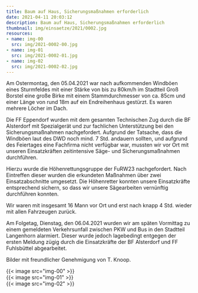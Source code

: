 ```yaml
---
title: Baum auf Haus, Sicherungsmaßnahmen erforderlich
date: 2021-04-11 20:03:12
description: Baum auf Haus, Sicherungsmaßnahmen erforderlich
thumbnail: img/einsaetze/2021/0002.jpg
resources:
- name: img-00
  src: img/2021-0002-00.jpg
- name: img-01
  src: img/2021-0002-01.jpg
- name: img-02
  src: img/2021-0002-02.jpg
---
```


Am Ostermontag, den 05.04.2021 war nach aufkommenden Windböen eines Sturmfeldes mit einer Stärke von bis zu 80km/h im Stadtteil Groß Borstel eine große Birke mit einem Stammdurchmesser von ca.
85cm und einer Länge von rund 18m auf ein Endreihenhaus gestürzt.
Es waren mehrere Löcher im Dach.

Die FF Eppendorf wurden mit dem gesamten Technischen Zug durch die BF Alsterdorf mit Spezialgerät und zur fachlichen Unterstützung bei den Sicherungsmaßnahmen nachgefordert.
Aufgrund der Tatsache, dass die Windböen laut des DWD noch mind. 7 Std. andauern sollten, und aufgrund des Feiertages eine Fachfirma nicht verfügbar war, mussten wir vor Ort mit unseren Einsatzkräften zeitintensive Säge- und Sicherungsmaßnahmen durchführen.

Hierzu wurde die Höhenrettungsgruppe der FuRW23 nachgefordert.
Nach Eintreffen dieser wurden die erkundeten Maßnahmen über zwei Einsatzabschnitte umgesetzt.
Die Höhenretter konnten unsere Einsatzkräfte entsprechend sichern, so dass wir unsere Sägearbeiten vernünftig durchführen konnten.

Wir waren mit insgesamt 16 Mann vor Ort und erst nach knapp 4 Std.
wieder mit allen Fahrzeugen zurück.

Am Folgetag, Dienstag, den 06.04.2021 wurden wir am späten Vormittag zu einem gemeldeten Verkehrsunfall zwischen PKW und Bus in den Stadtteil Langenhorn alarmiert.
Dieser wurde jedoch lagebedingt entgegen der ersten Meldung zügig durch die Einsatzkräfte der BF Alsterdorf und FF Fuhlsbüttel abgearbeitet.

Bilder mit freundlicher Genehmigung von T. Knoop.

{{< image src="img-00" >}}  
{{< image src="img-01" >}}  
{{< image src="img-02" >}}  
